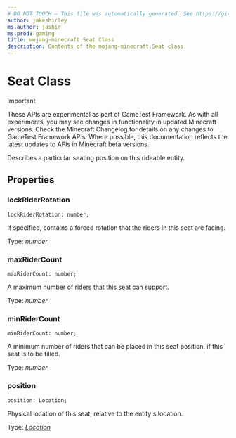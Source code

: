 ```yaml
---
# DO NOT TOUCH — This file was automatically generated. See https://github.com/Mojang/MinecraftScriptingApiDocsGenerator to modify descriptions, examples, etc.
author: jakeshirley
ms.author: jashir
ms.prod: gaming
title: mojang-minecraft.Seat Class
description: Contents of the mojang-minecraft.Seat class.
---
```

# Seat Class
>[!IMPORTANT]
>These APIs are experimental as part of GameTest Framework. As with all experiments, you may see changes in functionality in updated Minecraft versions. Check the Minecraft Changelog for details on any changes to GameTest Framework APIs. Where possible, this documentation reflects the latest updates to APIs in Minecraft beta versions.


Describes a particular seating position on this rideable entity.

## Properties
### **lockRiderRotation**
`lockRiderRotation: number;`

If specified, contains a forced rotation that the riders in this seat are facing.

Type: *number*


### **maxRiderCount**
`maxRiderCount: number;`

A maximum number of riders that this seat can support.

Type: *number*


### **minRiderCount**
`minRiderCount: number;`

A minimum number of riders that can be placed in this seat position, if this seat is to be filled.

Type: *number*


### **position**
`position: Location;`

Physical location of this seat, relative to the entity's location.

Type: [*Location*](Location.md)




